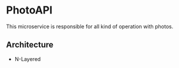 # PhotoAPI

This microservice is responsible for all kind of operation with photos.

## Architecture 

* N-Layered
